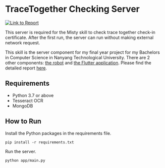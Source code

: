 # TraceTogether Checking Server

[![Link to Report](https://img.shields.io/badge/Report-DR%20NTU-blueviolet)](https://hdl.handle.net/10356/157337)

This server is required for the Misty skill to check trace together check-in certificate. After the first run, the server can run without making external network request.

This skill is the server component for my final year project for my Bachelors in Computer Science in Nanyang Technological University. There are 2 other components: [the robot](https://github.com/SebastianLiando/misty-skills/tree/main/trace-together-checker/skill) and [the Flutter application](https://github.com/SebastianLiando/misty-tracer). Please find the detailed report [here](https://hdl.handle.net/10356/157337).

## Requirements

- Python 3.7 or above
- Tesseract OCR
- MongoDB

## How to Run

Install the Python packages in the requirements file.

```
pip install -r requirements.txt
```

Run the server.

```
python app/main.py
```
